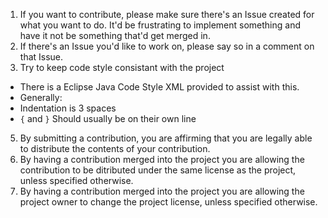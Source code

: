 1. If you want to contribute, please make sure there's an Issue created for what you want to do. 
    It'd be frustrating to implement something and have it not be something that'd get merged in.
2. If there's an Issue you'd like to work on, please say so in a comment on that Issue.
3. Try to keep code style consistant with the project 
 * There is a Eclipse Java Code Style XML provided to assist with this.
 * Generally:
  * Indentation is 3 spaces
  * `{` and `}` Should usually be on their own line
5. By submitting a contribution, you are affirming that you are legally able to 
    distribute the contents of your contribution.
4. By having a contribution merged into the project you are allowing the 
    contribution to be ditributed under the same license as the project, unless
    specified otherwise.
4. By having a contribution merged into the project you are allowing the project 
    owner to change the project license, unless specified otherwise.